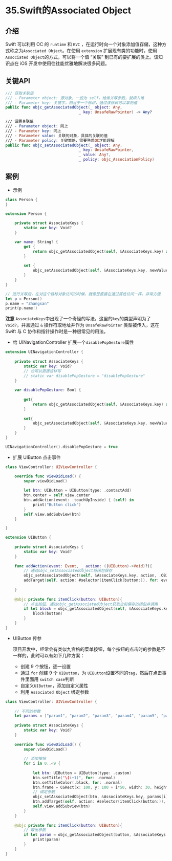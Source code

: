 # 35.Swift的Associated Object

## 介绍

Swift 可以利用 OC 的 `runtime` 和 `KVC` ，在运行时向一个对象添加值存储，这种方式称之为`Associated Object`。在使用 `extension` 扩展现有类的功能时，使用`Associated Object`的方式，可以将一个值 “关联” 到已有的要扩展的类上。该知识点在 iOS 开发中使用往往能优雅地解决很多问题。

## 关键API

```swift
/// 获取关联值
/// - Parameter object: 源对象，一般为 self，给谁关联参数，就填入谁
/// - Parameter key: 关键字，相当于一个标识，通过该标识可以拿到值
public func objc_getAssociatedObject(_ object: Any, 
                                _ key: UnsafeRawPointer) -> Any?

/// 设置关联值
/// - Parameter object: 同上
/// - Parameter key: 同上
/// - Parameter value: 关联的对象，具体的关联的值
/// - Parameter policy: 关键策略，需要熟悉OC才能理解
public func objc_setAssociatedObject(_ object: Any, 
                                _ key: UnsafeRawPointer, 
                                _ value: Any?, 
                                _ policy: objc_AssociationPolicy)
```

## 案例

- 示例

```swift
class Person {
}

extension Person {
    
    private struct AssociateKeys {
        static var key: Void?
    }

    var name: String? {
        get {
            return objc_getAssociatedObject(self, &AssociateKeys.key) as? String
        }
        
        set {
            objc_setAssociatedObject(self, &AssociateKeys.key, newValue, .OBJC_ASSOCIATION_RETAIN_NONATOMIC)
        }
    }
}

// 进行关联后，在对这个目标对象访问的时候，就像是直接在通过属性访问一样，非常方便
let p = Person()
p.name = "Zhangsan"
print(p.name!)
```

**注意**
 `AssociateKeys`中出现了一个奇怪的写法，这里的`key`的类型声明为了 `Void?`，并且通过 `&` 操作符取地址并作为 `UnsafeRawPointer` 类型被传入，这在 Swift 与 C 协作和指针操作时是一种很常见的用法。

- 给 UINavigationController 扩展一个`disablePopGesture`属性

```swift
extension UINavigationController {
    
    private struct AssociateKeys {
        static var key: Void?        
        // 也可以直接这样写
        // static var disablePopGesture = "disablePopGesture"
    }
    
    var disablePopGesture: Bool {
        
        get{       
            return objc_getAssociatedObject(self, &AssociateKeys.key) as? Bool ?? false
        }
        
        set{            
            objc_setAssociatedObject(self, &AssociateKeys.key, newValue, .OBJC_ASSOCIATION_RETAIN_NONATOMIC)
        }
    }  
} 

UINavigationController().disablePopGesture = true
```

- 扩展 UIButton 点击事件

```swift
class ViewController: UIViewController {

    override func viewDidLoad() {
        super.viewDidLoad()
        
        let btn: UIButton = UIButton(type: .contactAdd)
        btn.center = self.view.center
        btn.addAction(event: .touchUpInside) { (self) in      
            print("Button click") 
        }
        self.view.addSubview(btn)
    }

}

extension UIButton {
    
    private struct AssociateKeys {
        static var key: Void?
    }
     
    func addAction(event: Event, _ action: ((UIButton)->Void)?){
        // 通过objc_setAssociatedObject将闭包保存
        objc_setAssociatedObject(self, &AssociateKeys.key, action, .OBJC_ASSOCIATION_RETAIN_NONATOMIC)
        addTarget(self, action: #selector(itemClick(button:)), for: event)
        
    }
    
    @objc private func itemClick(button: UIButton){
        // 点击按钮，通过objc_getAssociatedObject获取之前保存的闭包并调用
        if let block = objc_getAssociatedObject(self, &AssociateKeys.key) as? ((UIButton)->Void){
            block(button)
        }
    }
}
```

- UIButton 传参

  项目开发中，经常会有类似九宫格的菜单按钮，每个按钮的点击时的参数是不一样的，此时可以有如下几种方案：

  - 创建 9 个按钮，逐一设置
  - 通过  `for` 创建 9 个 `UIButton`，为 `UIButton`设置不同的`tag`，然后在点击事件里面用 `switch case`判断
  - 自定义`UIButton`，添加自定义属性
  - 利用 `Associated Object` 绑定参数

```swift
class ViewController: UIViewController {
    
    // 不同的参数
    let params = ["param1", "param2", "param3", "param4", "param5", "param6", "param7", "param8", "param9"]
    
    private struct AssociateKeys {
        static var key: Void?
    }
    
    override func viewDidLoad() {
        super.viewDidLoad()
        
        // 添加按钮
        for i in 0..<9 {
            
            let btn: UIButton = UIButton(type: .custom)
            btn.setTitle("\(i+1)", for: .normal)
            btn.setTitleColor(.black, for: .normal)
            btn.frame = CGRect(x: 100, y: 100 + i*50, width: 30, height: 30)            
            // 绑定参数
            objc_setAssociatedObject(btn, &AssociateKeys.key, params[i], .OBJC_ASSOCIATION_COPY)
            btn.addTarget(self, action: #selector(itemClick(button:)), for:.touchUpInside)
            self.view.addSubview(btn)
        }
    }
    
    @objc private func itemClick(button: UIButton){
        // 取出参数
        if let param = objc_getAssociatedObject(button, &AssociateKeys.key) as? String{
            print(param)
        }      
    }
}
```